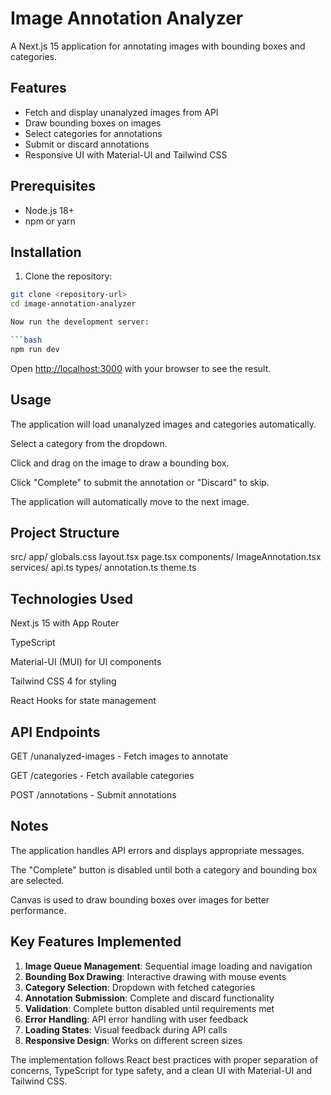 # Image Annotation Analyzer

A Next.js 15 application for annotating images with bounding boxes and categories.

## Features

- Fetch and display unanalyzed images from API
- Draw bounding boxes on images
- Select categories for annotations
- Submit or discard annotations
- Responsive UI with Material-UI and Tailwind CSS

## Prerequisites

- Node.js 18+
- npm or yarn

## Installation

1. Clone the repository:
```bash
git clone <repository-url>
cd image-annotation-analyzer

Now run the development server:

```bash
npm run dev
```
Open [http://localhost:3000](http://localhost:3000) with your browser to see the result.

## Usage
The application will load unanalyzed images and categories automatically.

Select a category from the dropdown.

Click and drag on the image to draw a bounding box.

Click "Complete" to submit the annotation or "Discard" to skip.

The application will automatically move to the next image.


## Project Structure
src/
  app/
    globals.css
    layout.tsx
    page.tsx
  components/
    ImageAnnotation.tsx
  services/
    api.ts
  types/
    annotation.ts
  theme.ts


## Technologies Used
Next.js 15 with App Router

TypeScript

Material-UI (MUI) for UI components

Tailwind CSS 4 for styling

React Hooks for state management

## API Endpoints
GET /unanalyzed-images - Fetch images to annotate

GET /categories - Fetch available categories

POST /annotations - Submit annotations

## Notes
The application handles API errors and displays appropriate messages.

The "Complete" button is disabled until both a category and bounding box are selected.

Canvas is used to draw bounding boxes over images for better performance.


  ## Key Features Implemented

1. **Image Queue Management**: Sequential image loading and navigation
2. **Bounding Box Drawing**: Interactive drawing with mouse events
3. **Category Selection**: Dropdown with fetched categories
4. **Annotation Submission**: Complete and discard functionality
5. **Validation**: Complete button disabled until requirements met
6. **Error Handling**: API error handling with user feedback
7. **Loading States**: Visual feedback during API calls
8. **Responsive Design**: Works on different screen sizes

The implementation follows React best practices with proper separation of concerns, TypeScript for type safety, and a clean UI with Material-UI and Tailwind CSS.